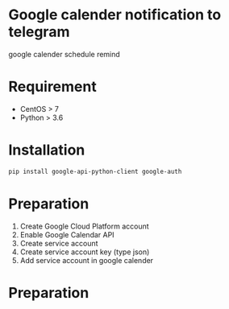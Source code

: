 # Google calender notification to telegram
google calender schedule remind

# Requirement
* CentOS > 7
* Python > 3.6

# Installation
```bash
pip install google-api-python-client google-auth
```

# Preparation
1. Create Google Cloud Platform account
2. Enable Google Calendar API
3. Create service account
4. Create service account key (type json)
5. Add service account in google calender

# Preparation
```sh ./telegram.sh
```
